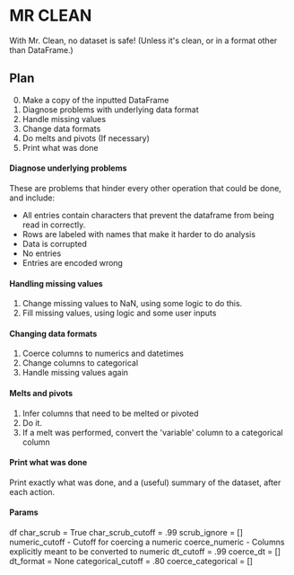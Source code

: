 # MR CLEAN
With Mr. Clean, no dataset is safe! (Unless it's clean, or in a format other than DataFrame.)

## Plan

0. Make a copy of the inputted DataFrame
1. Diagnose problems with underlying data format
2. Handle missing values
3. Change data formats
4. Do melts and pivots (If necessary)
5. Print what was done

#### Diagnose underlying problems

These are problems that hinder every other operation that could be done, and include:

- All entries contain characters that prevent the dataframe from being read in correctly.
- Rows are labeled with names that make it harder to do analysis
- Data is corrupted
- No entries
- Entries are encoded wrong

#### Handling missing values

1. Change missing values to NaN, using some logic to do this.
2. Fill missing values, using logic and some user inputs

#### Changing data formats

1. Coerce columns to numerics and datetimes
2. Change columns to categorical
3. Handle missing values again

#### Melts and pivots

1. Infer columns that need to be melted or pivoted
2. Do it.
3. If a melt was performed, convert the 'variable' column to a categorical column

#### Print what was done

Print exactly what was done, and a (useful) summary of the dataset, after each action.



#### Params

df
char_scrub = True
char_scrub_cutoff = .99
scrub_ignore = []
numeric_cutoff - Cutoff for coercing a numeric 
coerce_numeric - Columns explicitly meant to be converted to numeric 
dt_cutoff = .99
coerce_dt = []
dt_format = None
categorical_cutoff = .80
coerce_categorical = []